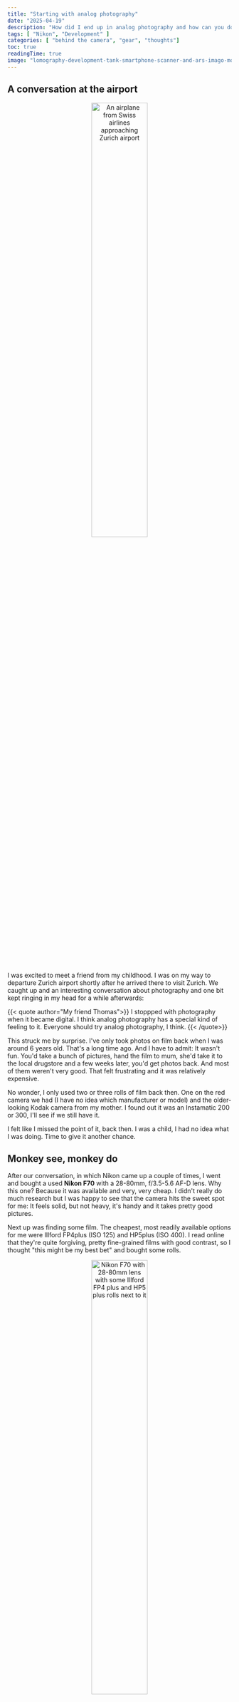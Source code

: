 ```yaml
---
title: "Starting with analog photography"
date: "2025-04-19"
description: "How did I end up in analog photography and how can you do the same?"
tags: [ "Nikon", "Development" ]
categories: [ "behind the camera", "gear", "thoughts"]
toc: true
readingTime: true
image: "lomography-development-tank-smartphone-scanner-and-ars-imago-monobath.jpg"
---
```


## A conversation at the airport

<div style="text-align: center">
  <img alt="An airplane from Swiss airlines approaching Zurich airport" src="swiss-airplane-approaching-zrh-airport.JPG" width="50%">
</div>
I was excited to meet a friend from my childhood. I was on my way to departure Zurich airport shortly after he arrived there to visit Zurich.
We caught up and an interesting conversation about photography and one bit kept ringing in my head for a while afterwards:

{{< quote author="My friend Thomas">}}
I stoppped with photography when it became digital. 
I think analog photography has a special kind of feeling to it. Everyone should try analog photography, I think.
{{< /quote>}}

This struck me by surprise. I've only took photos on film back when I was around 6 years old. That's a long time ago.
And I have to admit: It wasn't fun. You'd take a bunch of pictures, hand the film to mum, she'd take it to the local drugstore and a few weeks later, you'd get photos back. And most of them weren't very good. That felt frustrating and it was relatively expensive.

No wonder, I only used two or three rolls of film back then. One on the red camera we had (I have no idea which manufacturer or model) and the older-looking Kodak camera from my mother. I found out it was an Instamatic 200 or 300, I'll see if we still have it.

I felt like I missed the point of it, back then. I was a child, I had no idea what I was doing. Time to give it another chance.

## Monkey see, monkey do

After our conversation, in which Nikon came up a couple of times, I went and bought a used **Nikon F70** with a 28-80mm, f/3.5-5.6 AF-D lens.
Why this one? Because it was available and very, very cheap. I didn't really do much research but I was happy to see that the camera hits the sweet spot for me:
It feels solid, but not heavy, it's handy and it takes pretty good pictures.

Next up was finding some film. The cheapest, most readily available options for me were Illford FP4plus (ISO 125) and HP5plus (ISO 400).
I read online that they're quite forgiving, pretty fine-grained films with good contrast, so I thought "this might be my best bet" and bought some rolls.

<div style="text-align: center">
  <img alt="Nikon F70 with 28-80mm lens with some Illford FP4 plus and HP5 plus rolls next to it" width="50%" src="nikon-f70-and-illford-films.jpg">
</div>

I also worried about the delay of having to send the film to a lab, wait for it and then find out I screwed up my first analog film adventure. Plus, it turns out, getting films developed is quite costly. Looking around, I found that developing black&amp;white film and having the negatives scanned cost around 20 CHF per roll and takes a couple of days up to a week-ish.

Then I found this video:

<div class="half-width-centered">
  {{< youtube cOAXrcMN_Kc >}}
</div>

This immediately got me excited. I bought this development tank and a smartphone negative scanner as well. Here is my kit:
<div class="half-width-centered">
  
  ![The lomography daylight development tank together with the smartphone negative scanner and the Ars Imago monobath](lomography-development-tank-smartphone-scanner-and-ars-imago-monobath.jpg)
</div>

I also bought a monobath developer (which means: Developer and Fixer are integrated into a single solution), because it's the simplest chemical to develop film with. It does take away flexibility and a few creative options, but I think it's fine for a start. My first goal is getting it done, then iterate to get better at it.

## Shooting my first roll of film

Alright, I'm hyped! I can't wait to shoot a couple of photos and then try my hand at development, so time to take the camera out for a walk!
I went to town, literally. Walking through Zurich on a sunny day presented plenty of opportunities for photography, so the first roll of film filled up rather quickly.

![Enjoying the sunshine at Schanzengraben in Zurich](schanzengraben-zurich.jpg) ![Panorama of the old town of Zurich on both banks of the Limmat river as seen from Central](zurich-oldtown-from-central.jpg) ![The Observatory in Zurich](zurich-observatory.jpg) ![A glimpse across the river onto the city of Zurich](cityscape-zurich.jpg)

![Fraumünster church tower in Zurich](fraumuenster-zurich.jpg) ![Grossmünster with its iconic towers in Zurich](grossmuenster-zurich.jpg) ![An old roadster car in Zurich, surrounded by fascinated people](oldtimer-roadster.jpg) ![A black old timer parked in Zurich](oldtimer-zurich.jpg)

I noticed, that the way I take photos changed. As it's a black and white film, I have to focus on subject, composition and contrast. I want my photos to tell a story and this time, colour isn't a way to express something. While seemingly limiting, it is inspiring and sparks creativity. It changed the way I look at things around me. 

Analog photography is also _slower_ and more deliberate. I like that. I take my time to set up the shot, I think a lot more about the photo than I do with digital. Digital photography is a loop of setting up the shot, shooting, checking the result and possibly retaking the photo. This loop is broken in analog photography and that is _liberating_.

![A modern highrise building](highrise-1.jpg) ![Schanzengraben from Löwenplatz](schanzengraben-migros-city.jpg) ![In front of one of the Google offices in Zurich](google-office-zurich.jpg)

 ![An astronaut spacesuit hanging from the ceiling](astronaut.jpg)  ![Another modern highrise building](highrise-2.jpg)

As you can see, some of the photos have weird lines across, but not all of them. I thought, I might have screwed up my first run of development, but speaking to a few friends, they all mentioned that development screw-ups are more blurry, shaded, not this sharp. They pointed out that it's likely an optical problem with the camera. It might have been me mishandling the camera or something on the lens, but I found a cheap replacement lens and noticed a scratch on the original lens. After switching the lens, the lines disappeared. Still not sure, what exactly the problem was.

<div class="half-width-centered">

  {{< newsletter >}}
</div>

## The first time developing my own film

Back home I was super excited to put the film into the Lomography daylight development tank and getting it developed with the monobath I bought from Ars Imago.
Retrieving the film with the film retriever tool that was in the set with the tank was easy enough, spooling it onto the reel worked flawlessly and it was time to do the development. Pouring in the mix of monobath and water, putting the lid on the tank, agitating for 30 seconds, then inverting it twice every minute for 8 minutes was easy and didn't take too long. As I poured out the monobath and filled the tank with fresh water to clean the film, I was excited and a bit scared to have possibly ruined the roll of film. But as I unraveled the film from the spool I already saw some of the negatives and got _very_ excited to see them once they're dry. Hanging them to dry felt like putting up your stocking for christmas.

<div class="half-width-centered">
  
  ![The first roll of film after development, hanging to dry](developing-the-first-roll-of-film.jpg)
</div>

This was *pure magic*. I pressed the shutter a few hours ago. Now I did a bit of fiddling and poured some chemicals in a box and, voila, **I have created a physical representation of a moment**. Somehow it feels amazing to capture something, to freeze a story in a single picture - *and then make it something you can touch and feel*. This is a big part of the magic of analog photography to me.

## Scanning - surprisingly annoying

Once the film had dried, I took to my smartphone scanner. This turned out to be a bit annoying.
Getting my phone aligned was finicky and I could never get the negative fully aligned, no matter what I tried.

<div class="half-width-centered">
  
  ![A negative as captured by my smartphone](scanned-negative.jpg)
</div>

The circle would not properly align, but the negative was pretty much entirely visible on the picture, so I didn't bother much.
I scanned the roll, then inverted the histogram and voila, the photos came out.

<div class="half-width-centered">
  
  ![Processing a scanned negative in GIMP](gimp-processing-negatives.jpg)
</div>

It was a bit tedious. Align each negative, take picture on smartphone, repeat. Then use an app or program to rotate, crop, invert.
There are apps that help with that, I think, but it was still finicky and a bit annoying. But hey, I got my physical photos in a format that I could show to others and share digitally, *nice*. 

## What I would have done differently

Overall, I'm *very happy*. The first roll of film got me decent photos (I somehow expected a catastrophe, so, yay!), 
development was pretty easy and smooth, not nearly as tricky or tedious as I feared and I had a rush from seeing my photos appear on the film.

Scanning pissed me off though. I would not get a smartphone scanner again. I would go for something that either uses a proper DSLR, a flatbed scanner or a specialised scanning device, I think.

## What's next?

Well, I'll do *more of this*! I want to try different film stock (I already bought some Cinestill XX), I want to get better at handling my Nikon camera, I wanna try other cameras, do better in development of my film and eventually give colour a go.
